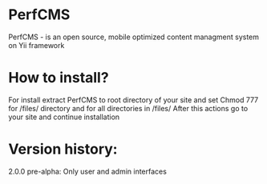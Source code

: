 PerfCMS
=======
PerfCMS - is an open source, mobile optimized content managment system on Yii framework

How to install?
=======
For install extract PerfCMS to root directory of your site and set Chmod 777 for /files/ directory and for all directories in /files/
After this actions go to your site and continue installation

Version history:
=======
2.0.0 pre-alpha: Only user and admin interfaces